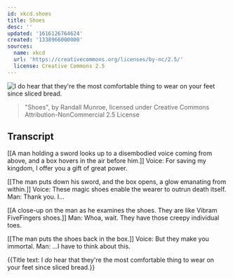 ```yaml
---
id: xkcd.shoes
title: Shoes
desc: ''
updated: '1616126764624'
created: '1338966000000'
sources:
  name: xkcd
  url: 'https://creativecommons.org/licenses/by-nc/2.5/'
  license: Creative Commons 2.5
---
```

![I *do* hear that they're the most comfortable thing to wear on your feet since sliced bread.](https://imgs.xkcd.com/comics/shoes.png)
> "Shoes", by Randall Munroe, licensed under Creative Commons Attribution-NonCommercial 2.5 License

## Transcript
[[A man holding a sword looks up to a disembodied voice coming from above, and a box hovers in the air before him.]]
Voice: For saving my kingdom, I offer you a gift of great power.

[[The man puts down his sword, and the box opens, a glow emanating from within.]]
Voice: These magic shoes enable the wearer to outrun death itself.
Man: Thank you. I...

[[A close-up on the man as he examines the shoes. They are like Vibram FiveFingers shoes.]]
Man: Whoa, wait. They have those creepy individual toes.

[[The man puts the shoes back in the box.]]
Voice: But they make you immortal.
Man: ...I have to think about this.

{{Title text: I *do* hear that they're the most comfortable thing to wear on your feet since sliced bread.}}
